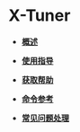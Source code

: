 # X-Tuner<a name="ZH-CN_TOPIC_0253059665"></a>

-   **[概述](概述-8.md)**  

-   **[使用指导](使用指导-9.md)**  

-   **[获取帮助](获取帮助.md)**  

-   **[命令参考](命令参考.md)**  

-   **[常见问题处理](常见问题处理-10.md)**  


